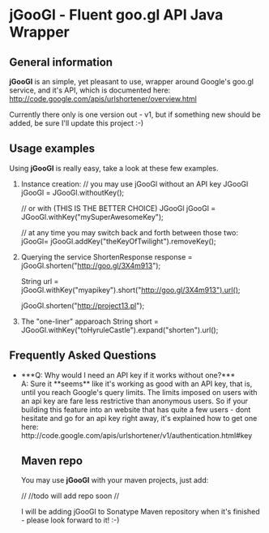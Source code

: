 jGooGl - Fluent goo.gl API Java Wrapper
=======================================
General information
-------------------
**jGooGl** is an simple, yet pleasant to use, wrapper around Google's goo.gl service, and it's API,
which is documented here: http://code.google.com/apis/urlshortener/overview.html

Currently there only is one version out - v1, but if something new should be added, be sure I'll update this project :-)

Usage examples
--------------
Using **jGooGl** is really easy, take a look at these few examples.

1. Instance creation:
    // you may use jGooGl without an API key
    JGooGl jGooGl = JGooGl.withoutKey();

    // or with (THIS IS THE BETTER CHOICE)
    JGooGl jGooGl = JGooGl.withKey("mySuperAwesomeKey");

    // at any time you may switch back and forth between those two:
    jGooGl= jGooGl.addKey("theKeyOfTwilight").removeKey();

2. Querying the service
    ShortenResponse response = jGooGl.shorten("http://goo.gl/3X4m913");
    
    String url = jGooGl.withKey("myapikey").short("http://goo.gl/3X4m913").url();
    
    jGooGl.shorten("http://project13.pl");

3. The "one-liner" apparoach
    String short = JGooGl.withKey("toHyruleCastle").expand("shorten").url();

Frequently Asked Questions
--------------------------
<ul>
<li>***Q: Why would I need an API key if it works without one?***<br/>
A: Sure it **seems** like it's working as good with an API key,
that is, until you reach Google's query limits. The limits imposed on users with an api key
are fare less restrictive than anonymous users. So if your building this feature into an website
that has quite a few users - dont hesitate and go for an api key right away, it's explained how to get one here: http://code.google.com/apis/urlshortener/v1/authentication.html#key

Maven repo
----------
You may use **jGooGl** with your maven projects, just add:

  //
  //todo will add repo soon
  //

I will be adding jGooGl to Sonatype Maven repository when it's finished - please look forward to it! :-)

